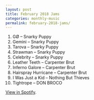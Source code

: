 ```yaml
---
layout: post
title: February 2018 Jams
categories: monthly-music
permalink: february-2018-jams/
---
```


1. GØ – Snarky Puppy
2. Gemini – Snarky Puppy
3. Tarova – Snarky Puppy
4. Strawman – Snarky Puppy
5. Celebrity – Snarky Puppy
6. Leather Teeth – Carpenter Brut
7. Inferno Galore – Carpenter Brut
8. Hairspray Hurricane – Carpenter Brut
9. I Was Just a Kid – Nothing But Thieves
10. Tightrope – DON BROCO

[View in Spotify][spotify].  

[spotify]: https://open.spotify.com/user/fred.hohman/playlist/42gMXYXhACvM08S7pSdWZP?si=bg1d9aBhSuu5ZE52TqrSoA "View in Spotify."